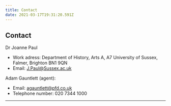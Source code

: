 ```yaml
---
title: Contact
date: 2021-03-17T19:31:20.591Z
---
```


## Contact

Dr Joanne Paul
* Work adress: Department of History, Arts A, A7 University of Sussex, Falmer, Brighton BN1 9QN
* Email: [J.Paul@Sussex.ac.uk](mailto:j.paul@sussex.ac.uk)

Adam Gauntlett (agent): 
* Email: [agauntlett@pfd.co.uk](mailto:agauntlett@pfd.co.uk) 
* Telephone number: 020 7344 1000

---